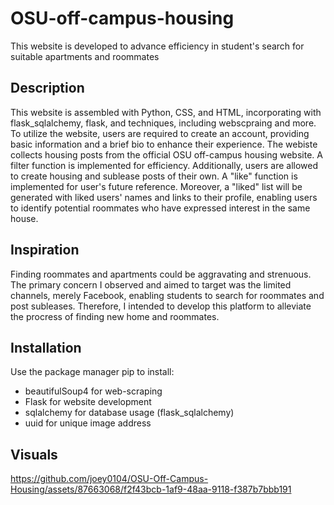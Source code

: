 # OSU-off-campus-housing
This website is developed to advance efficiency in student's search for suitable apartments and roommates
## Description
This website is assembled with Python, CSS, and HTML, incorporating with flask_sqlalchemy, flask, and techniques, including webscpraing and more. To utilize the website, users are required to create an account, providing basic information and a brief bio to enhance their experience. The webiste collects housing posts from the official OSU off-campus housing website. A filter function is implemented for efficiency. Additionally, users are allowed to create housing and sublease posts of their own. A "like" function is implemented for user's future reference. Moreover, a "liked" list will be generated with liked users' names and links to their profile, enabling users to identify potential roommates who have expressed interest in the same house.
## Inspiration
Finding roommates and apartments could be aggravating and strenuous. The primary concern I observed and aimed to target was the limited channels, merely Facebook, enabling students to search for roommates and post subleases. Therefore, I intended to develop this platform to alleviate the procress of finding new home and roommates. 
## Installation
Use the package manager pip to install:
  * beautifulSoup4 for web-scraping
  * Flask for website development
  * sqlalchemy for database usage (flask_sqlalchemy)
  * uuid for unique image address
## Visuals
https://github.com/joey0104/OSU-Off-Campus-Housing/assets/87663068/f2f43bcb-1af9-48aa-9118-f387b7bbb191


